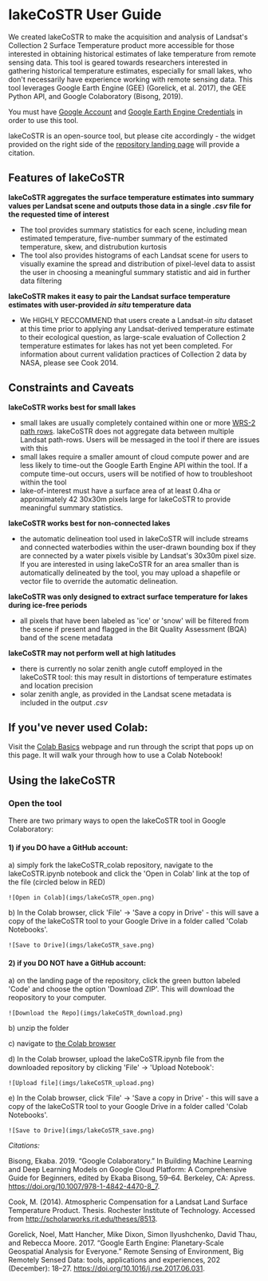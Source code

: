 # lakeCoSTR User Guide

We created lakeCoSTR to make the acquisition and analysis of Landsat's Collection 2 Surface Temperature product more accessible for those interested in obtaining historical estimates of lake temperature from remote sensing data. This tool is geared towards researchers interested in gathering historical temperature estimates, especially for small lakes, who don't necessarily have experience working with remote sensing data. This tool leverages Google Earth Engine (GEE) (Gorelick, et al. 2017), the GEE Python API, and Google Colaboratory (Bisong, 2019).

You must have [Google Account](https://support.google.com/accounts/answer/27441?hl=en) and [Google Earth Engine Credentials](https://signup.earthengine.google.com/) in order to use this tool.

lakeCoSTR is an open-source tool, but please cite accordingly - the widget provided on the right side of the [repository landing page](https://github.com/lakeCoSTR/lakeCoSTR_colab) will provide a citation. 


## Features of lakeCoSTR

__lakeCoSTR aggregates the surface temperature estimates into summary values per Landsat scene and outputs those data in a single *.csv* file for the requested time of interest__
 - The tool provides summary statistics for each scene, including mean estimated temperature, five-number summary of the estimated temperature, skew, and distrubution kurtosis
 - The tool also provides histograms of each Landsat scene for users to visually examine the spread and distribution of pixel-level data to assist the user in choosing a meaningful summary statistic and aid in further data filtering

__lakeCoSTR makes it easy to pair the Landsat surface temperature estimates with user-provided *in situ* temperature data__
 - We HIGHLY RECCOMMEND that users create a Landsat-*in situ* dataset at this time prior to applying any Landsat-derived temperature estimate to their ecological question, as large-scale evaluation of Collection 2 temperature estimates for lakes has not yet been completed. For information about current validation practices of Collection 2 data by NASA, please see Cook 2014.


## Constraints and Caveats 

__lakeCoSTR works best for small lakes__
 - small lakes are usually completely contained within one or more [WRS-2 path rows](https://landsat.gsfc.nasa.gov/about/the-worldwide-reference-system/). lakeCoSTR does not aggregate data between multiple Landsat path-rows. Users will be messaged in the tool if there are issues with this
 - small lakes require a smaller amount of cloud compute power and are less likely to time-out the Google Earth Engine API within the tool. If a compute time-out occurs, users will be notified of how to troubleshoot within the tool
 - lake-of-interest must have a surface area of at least 0.4ha or approximately 42 30x30m pixels large for lakeCoSTR to provide meaningful summary statistics.

__lakeCoSTR works best for non-connected lakes__
 - the automatic delineation tool used in lakeCoSTR will include streams and connected waterbodies within the user-drawn bounding box if they are connected by a water pixels visible by Landsat's 30x30m pixel size. If you are interested in using lakeCoSTR for an area smaller than is automatically delineated by the tool, you may upload a shapefile or vector file to override the automatic delineation.

__lakeCoSTR was only designed to extract surface temperature for lakes during ice-free periods__
 - all pixels that have been labeled as 'ice' or 'snow' will be filtered from the scene if present and flagged in the Bit Quality Assessment (BQA) band of the scene metadata

__lakeCoSTR may not perform well at high latitudes__
 - there is currently no solar zenith angle cutoff employed in the lakeCoSTR tool: this may result in distortions of temperature estimates and location precision
 - solar zenith angle, as provided in the Landsat scene metadata is included in the output *.csv*


## If you've never used Colab:

Visit the [Colab Basics](https://colab.research.google.com/) webpage and run through the script that pops up on this page. It will walk your through how to use a Colab Notebook!


## Using the lakeCoSTR

### Open the tool 

There are two primary ways to open the lakeCoSTR tool in Google Colaboratory:

#### 1) if you __DO__ have a GitHub account:
    
a) simply fork the lakeCoSTR_colab repository, navigate to the lakeCoSTR.ipynb notebook and click the 'Open in Colab' link at the top of the file (circled below in RED)
    
    ![Open in Colab](imgs/lakeCoSTR_open.png)

b) In the Colab browser, click 'File' -> 'Save a copy in Drive' - this will save a copy of the lakeCoSTR tool to your Google Drive in a folder called 'Colab Notebooks'.
    
    ![Save to Drive](imgs/lakeCoSTR_save.png)


#### 2) if you __DO NOT__ have a GitHub account:
    
a) on the landing page of the repository, click the green button labeled 'Code' and choose the option 'Download ZIP'. This will download the reopository to your computer.
    
    ![Download the Repo](imgs/lakeCoSTR_download.png)

b) unzip the folder

c) navigate to [the Colab browser](https://colab.research.google.com/)

d) In the Colab browser, upload the lakeCoSTR.ipynb file from the downloaded repository by clicking 'File' -> 'Upload Notebook':
    
    ![Upload file](imgs/lakeCoSTR_upload.png)

e) In the Colab browser, click 'File' -> 'Save a copy in Drive' - this will save a copy of the lakeCoSTR tool to your Google Drive in a folder called 'Colab Notebooks'.
    
    ![Save to Drive](imgs/lakeCoSTR_save.png)




*Citations:*

Bisong, Ekaba. 2019. “Google Colaboratory.” In Building Machine Learning and Deep Learning Models on Google Cloud Platform: A Comprehensive Guide for Beginners, edited by Ekaba Bisong, 59–64. Berkeley, CA: Apress. https://doi.org/10.1007/978-1-4842-4470-8_7.

Cook, M. (2014). Atmospheric Compensation for a Landsat Land Surface Temperature Product. Thesis. Rochester Institute of Technology. Accessed from http://scholarworks.rit.edu/theses/8513.

Gorelick, Noel, Matt Hancher, Mike Dixon, Simon Ilyushchenko, David Thau, and Rebecca Moore. 2017. “Google Earth Engine: Planetary-Scale Geospatial Analysis for Everyone.” Remote Sensing of Environment, Big Remotely Sensed Data: tools, applications and experiences, 202 (December): 18–27. https://doi.org/10.1016/j.rse.2017.06.031.

